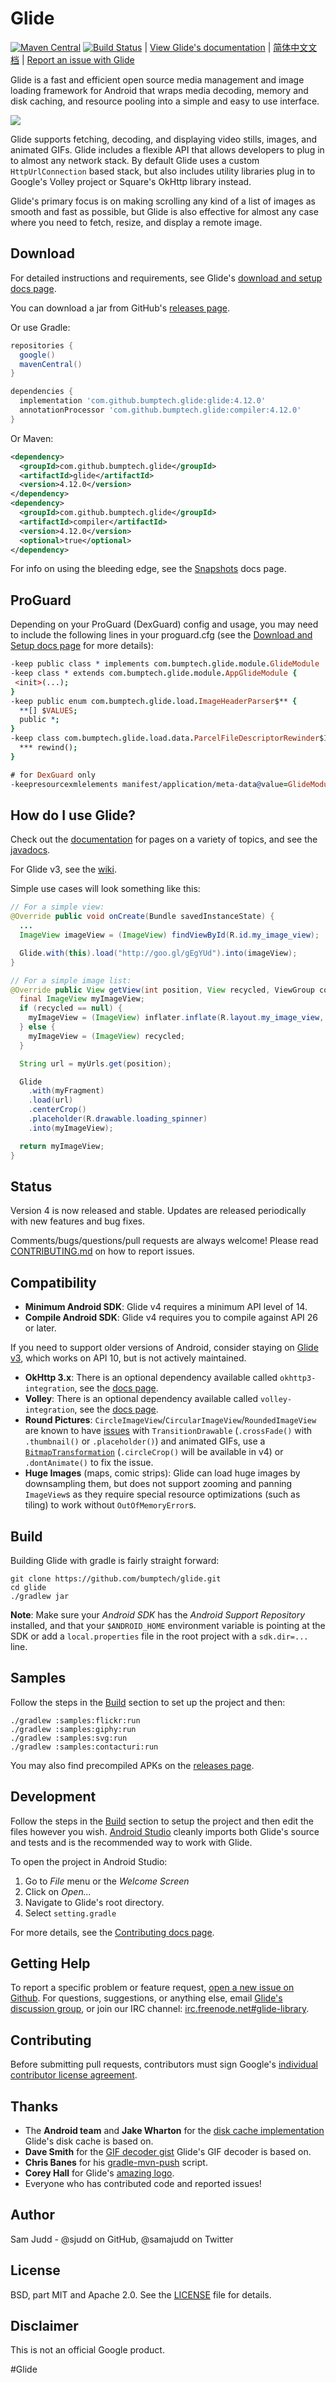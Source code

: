 Glide
=====

[![Maven Central](https://maven-badges.herokuapp.com/maven-central/com.github.bumptech.glide/glide/badge.svg)](https://maven-badges.herokuapp.com/maven-central/com.github.bumptech.glide/glide) [![Build Status](https://travis-ci.org/bumptech/glide.svg?branch=master)](https://travis-ci.org/bumptech/glide)
| [View Glide's documentation][20] | [简体中文文档][22] | [Report an issue with Glide][5]

Glide is a fast and efficient open source media management and image loading framework for Android that wraps media
decoding, memory and disk caching, and resource pooling into a simple and easy to use interface.

![](static/glide_logo.png)

Glide supports fetching, decoding, and displaying video stills, images, and animated GIFs. Glide includes a flexible API
that allows developers to plug in to almost any network stack. By default Glide uses a custom `HttpUrlConnection` based
stack, but also includes utility libraries plug in to Google's Volley project or Square's OkHttp library instead.

Glide's primary focus is on making scrolling any kind of a list of images as smooth and fast as possible, but Glide is
also effective for almost any case where you need to fetch, resize, and display a remote image.

Download
--------
For detailed instructions and requirements, see Glide's [download and setup docs page][28].

You can download a jar from GitHub's [releases page][1].

Or use Gradle:

```gradle
repositories {
  google()
  mavenCentral()
}

dependencies {
  implementation 'com.github.bumptech.glide:glide:4.12.0'
  annotationProcessor 'com.github.bumptech.glide:compiler:4.12.0'
}
```

Or Maven:

```xml
<dependency>
  <groupId>com.github.bumptech.glide</groupId>
  <artifactId>glide</artifactId>
  <version>4.12.0</version>
</dependency>
<dependency>
  <groupId>com.github.bumptech.glide</groupId>
  <artifactId>compiler</artifactId>
  <version>4.12.0</version>
  <optional>true</optional>
</dependency>
```

For info on using the bleeding edge, see the [Snapshots][17] docs page.

ProGuard
--------
Depending on your ProGuard (DexGuard) config and usage, you may need to include the following lines in your proguard.cfg (see the [Download and Setup docs page][25] for more details):

```pro
-keep public class * implements com.bumptech.glide.module.GlideModule
-keep class * extends com.bumptech.glide.module.AppGlideModule {
 <init>(...);
}
-keep public enum com.bumptech.glide.load.ImageHeaderParser$** {
  **[] $VALUES;
  public *;
}
-keep class com.bumptech.glide.load.data.ParcelFileDescriptorRewinder$InternalRewinder {
  *** rewind();
}

# for DexGuard only
-keepresourcexmlelements manifest/application/meta-data@value=GlideModule
```

How do I use Glide?
-------------------
Check out the [documentation][20] for pages on a variety of topics, and see the [javadocs][3].

For Glide v3, see the [wiki][2].

Simple use cases will look something like this:

```java
// For a simple view:
@Override public void onCreate(Bundle savedInstanceState) {
  ...
  ImageView imageView = (ImageView) findViewById(R.id.my_image_view);

  Glide.with(this).load("http://goo.gl/gEgYUd").into(imageView);
}

// For a simple image list:
@Override public View getView(int position, View recycled, ViewGroup container) {
  final ImageView myImageView;
  if (recycled == null) {
    myImageView = (ImageView) inflater.inflate(R.layout.my_image_view, container, false);
  } else {
    myImageView = (ImageView) recycled;
  }

  String url = myUrls.get(position);

  Glide
    .with(myFragment)
    .load(url)
    .centerCrop()
    .placeholder(R.drawable.loading_spinner)
    .into(myImageView);

  return myImageView;
}
```

Status
------
Version 4 is now released and stable. Updates are released periodically with new features and bug fixes.

Comments/bugs/questions/pull requests are always welcome! Please read [CONTRIBUTING.md][5] on how to report issues.

Compatibility
-------------

 * **Minimum Android SDK**: Glide v4 requires a minimum API level of 14.
 * **Compile Android SDK**: Glide v4 requires you to compile against API 26 or later.

 If you need to support older versions of Android, consider staying on [Glide v3][14], which works on API 10, but is not actively maintained.

 * **OkHttp 3.x**: There is an optional dependency available called `okhttp3-integration`, see the [docs page][23].
 * **Volley**: There is an optional dependency available called `volley-integration`, see the [docs page][24].
 * **Round Pictures**: `CircleImageView`/`CircularImageView`/`RoundedImageView` are known to have [issues][18] with `TransitionDrawable` (`.crossFade()` with `.thumbnail()` or `.placeholder()`) and animated GIFs, use a [`BitmapTransformation`][19] (`.circleCrop()` will be available in v4) or `.dontAnimate()` to fix the issue.
 * **Huge Images** (maps, comic strips): Glide can load huge images by downsampling them, but does not support zooming and panning `ImageView`s as they require special resource optimizations (such as tiling) to work without `OutOfMemoryError`s.

Build
-----
Building Glide with gradle is fairly straight forward:

```shell
git clone https://github.com/bumptech/glide.git
cd glide
./gradlew jar
```

**Note**: Make sure your *Android SDK* has the *Android Support Repository* installed, and that your `$ANDROID_HOME` environment
variable is pointing at the SDK or add a `local.properties` file in the root project with a `sdk.dir=...` line.

Samples
-------
Follow the steps in the [Build](#build) section to set up the project and then:

```shell
./gradlew :samples:flickr:run
./gradlew :samples:giphy:run
./gradlew :samples:svg:run
./gradlew :samples:contacturi:run
```
You may also find precompiled APKs on the [releases page][1].

Development
-----------
Follow the steps in the [Build](#build) section to setup the project and then edit the files however you wish.
[Android Studio][26] cleanly imports both Glide's source and tests and is the recommended way to work with Glide.

To open the project in Android Studio:

1. Go to *File* menu or the *Welcome Screen*
2. Click on *Open...*
3. Navigate to Glide's root directory.
4. Select `setting.gradle`

For more details, see the [Contributing docs page][27].

Getting Help
------------
To report a specific problem or feature request, [open a new issue on Github][5]. For questions, suggestions, or
anything else, email [Glide's discussion group][6], or join our IRC channel: [irc.freenode.net#glide-library][13].

Contributing
------------
Before submitting pull requests, contributors must sign Google's [individual contributor license agreement][7].

Thanks
------
* The **Android team** and **Jake Wharton** for the [disk cache implementation][8] Glide's disk cache is based on.
* **Dave Smith** for the [GIF decoder gist][9] Glide's GIF decoder is based on.
* **Chris Banes** for his [gradle-mvn-push][10] script.
* **Corey Hall** for Glide's [amazing logo][11].
* Everyone who has contributed code and reported issues!

Author
------
Sam Judd - @sjudd on GitHub, @samajudd on Twitter

License
-------
BSD, part MIT and Apache 2.0. See the [LICENSE][16] file for details.

Disclaimer
---------
This is not an official Google product.

[1]: https://github.com/bumptech/glide/releases
[2]: https://github.com/bumptech/glide/wiki
[3]: https://bumptech.github.io/glide/ref/javadocs.html
[4]: https://www.jetbrains.com/idea/download/
[5]: https://github.com/bumptech/glide/blob/master/CONTRIBUTING.md
[6]: https://groups.google.com/forum/#!forum/glidelibrary
[7]: https://developers.google.com/open-source/cla/individual
[8]: https://github.com/JakeWharton/DiskLruCache
[9]: https://gist.github.com/devunwired/4479231
[10]: https://github.com/chrisbanes/gradle-mvn-push
[11]: static/glide_logo.png
[12]: https://github.com/bumptech/glide/wiki/Integration-Libraries
[13]: http://webchat.freenode.net/?channels=glide-library
[14]: https://github.com/bumptech/glide/tree/3.0
[15]: https://github.com/bumptech/glide/tree/master
[16]: https://github.com/bumptech/glide/blob/master/LICENSE
[17]: http://bumptech.github.io/glide/dev/snapshots.html
[18]: https://github.com/bumptech/glide/issues?q=is%3Aissue+CircleImageView+OR+CircularImageView+OR+RoundedImageView
[19]: https://github.com/wasabeef/glide-transformations
[20]: https://bumptech.github.io/glide/
[22]: https://muyangmin.github.io/glide-docs-cn/
[23]: http://bumptech.github.io/glide/int/okhttp3.html
[24]: http://bumptech.github.io/glide/int/volley.html
[25]: http://bumptech.github.io/glide/doc/download-setup.html#proguard
[26]: https://developer.android.com/studio/index.html
[27]: http://bumptech.github.io/glide/dev/contributing.html
[28]: http://bumptech.github.io/glide/doc/download-setup.html
#Glide

